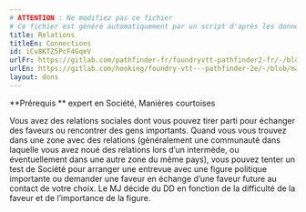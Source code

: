 ```yaml
---
# ATTENTION : Ne modifiez pas ce fichier
# Ce fichier est généré automatiquement par un script d'après les données du module Foundry VTT officiel et de sa traduction
title: Relations
titleEn: Connections
id: iCv8KTZ5PcF4GqeV
urlFr: https://gitlab.com/pathfinder-fr/foundryvtt-pathfinder2-fr/-/blob/master/data/feats/iCv8KTZ5PcF4GqeV.htm
urlEn: https://gitlab.com/hooking/foundry-vtt---pathfinder-2e/-/blob/master/packs/data/feats.db/connections.json
layout: dons
---
```

**Prérequis ** expert en Société, Manières courtoises

Vous avez des relations sociales dont vous pouvez tirer parti pour échanger des faveurs ou rencontrer des gens importants. Quand vous vous trouvez dans une zone avec des relations (généralement une communauté dans laquelle vous avez noué des relations lors d’un intermède, ou éventuellement dans une autre zone du même pays), vous pouvez tenter un test de Société pour arranger une entrevue avec une figure politique importante ou demander une faveur en échange d’une faveur future au contact de votre choix. Le MJ décide du DD en fonction de la difficulté de la faveur et de l’importance de la figure.
